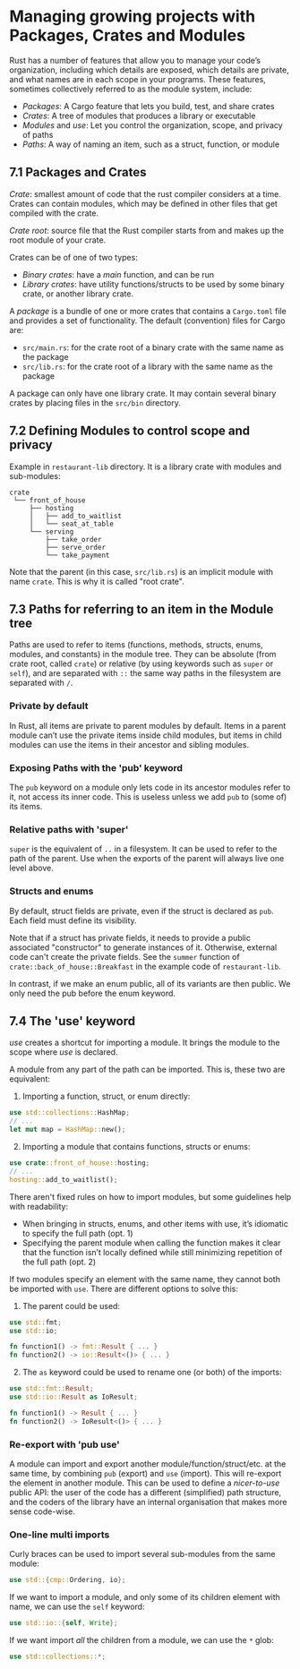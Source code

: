 # Managing growing projects with Packages, Crates and Modules

Rust has a number of features that allow you to manage your code’s organization, including which details are exposed, which details are private, and what names are in each scope in your programs. These features, sometimes collectively referred to as the module system, include:

* _Packages_: A Cargo feature that lets you build, test, and share crates
* _Crates_: A tree of modules that produces a library or executable
* _Modules_ and _use_: Let you control the organization, scope, and privacy of paths
* _Paths_: A way of naming an item, such as a struct, function, or module

## 7.1 Packages and Crates

*Crate*: smallest amount of code that the rust compiler considers at a time. Crates can contain modules, which may be defined in other files that get compiled with the crate.

*Crate root*: source file that the Rust compiler starts from and makes up the root module of your crate.

Crates can be of one of two types:
* _Binary crates_: have a _main_ function, and can be run
* _Library crates_: have utility functions/structs to be used by some binary crate, or another library crate.

A _package_ is a bundle of one or more crates that contains a `Cargo.toml` file and provides a set of functionality. The default (convention) files for Cargo are:
* `src/main.rs`: for the crate root of a binary crate with the same name as the package
* `src/lib.rs`: for the crate root of a library with the same name as the package

A package can only have one library crate. It may contain several binary crates by placing files in the `src/bin` directory.

## 7.2 Defining Modules to control scope and privacy

Example in `restaurant-lib` directory. It is a library crate with modules and sub-modules:
```
crate
 └── front_of_house
     ├── hosting
     │   ├── add_to_waitlist
     │   └── seat_at_table
     └── serving
         ├── take_order
         ├── serve_order
         └── take_payment
```

Note that the parent (in this case, `src/lib.rs`) is an implicit module with name `crate`. This is why it is called "root crate".

## 7.3 Paths for referring to an item in the Module tree

Paths are used to refer to items (functions, methods, structs, enums, modules, and constants) in the module tree. They can be absolute (from crate root, called `crate`) or relative (by using keywords such as `super` or `self`), and are separated with `::` the same way paths in the filesystem are separated with `/`.

### Private by default

In Rust, all items are private to parent modules by default. Items in a parent module can’t use the private items inside child modules, but items in child modules can use the items in their ancestor and sibling modules.

### Exposing Paths with the 'pub' keyword

The `pub` keyword on a module only lets code in its ancestor modules refer to it, not access its inner code. This is useless unless we add `pub` to (some of) its items.

### Relative paths with 'super'

`super` is the equivalent of `..` in a filesystem. It can be used to refer to the path of the parent. Use when the exports of the parent will always live one level above.

### Structs and enums

By default, struct fields are private, even if the struct is declared as `pub`. Each field must define its visibility.

Note that if a struct has private fields, it needs to provide a public associated "constructor" to generate instances of it. Otherwise, external code can't create the private fields. See the `summer` function of `crate::back_of_house::Breakfast` in the example code of `restaurant-lib`.

In contrast, if we make an enum public, all of its variants are then public. We only need the pub before the enum keyword.

## 7.4 The 'use' keyword

*use* creates a shortcut for importing a module. It brings the module to the scope where *use* is declared.

A module from any part of the path can be imported. This is, these two are equivalent:
1. Importing a function, struct, or enum directly:
```rust
use std::collections::HashMap;
// ...
let mut map = HashMap::new();
```

2. Importing a module that contains functions, structs or enums:
```rust
use crate::front_of_house::hosting;
// ...
hosting::add_to_waitlist();
```

There aren't fixed rules on how to import modules, but some guidelines help with readability:
- When bringing in structs, enums, and other items with use, it’s idiomatic to specify the full path (opt. 1)
- Specifying the parent module when calling the function makes it clear that the function isn’t locally defined while still minimizing repetition of the full path (opt. 2)

If two modules specify an element with the same name, they cannot both be imported with `use`. There are different options to solve this: 
1. The parent could be used:
```rust
use std::fmt;
use std::io;

fn function1() -> fmt::Result { ... }
fn function2() -> io::Result<()> { ... }
```

2. The `as` keyword could be used to rename one (or both) of the imports:
```rust
use std::fmt::Result;
use std::io::Result as IoResult;

fn function1() -> Result { ... }
fn function2() -> IoResult<()> { ... }
```

### Re-export with 'pub use'
A module can import and export another module/function/struct/etc. at the same time, by combining `pub` (export) and `use` (import). This will re-export the element in another module.
This can be used to define a _nicer-to-use_ public API: the user of the code has a different (simplified) path structure, and the coders of the library have an internal organisation that makes more sense code-wise. 

### One-line multi imports
Curly braces can be used to import several sub-modules from the same module:
```rust
use std::{cmp::Ordering, io};
```

If we want to import a module, and only some of its children element with name, we can use the `self` keyword:
```rust
use std::io::{self, Write};
```

If we want import _all_ the children from a module, we can use the `*` glob:
```rust
use std::collections::*;
```